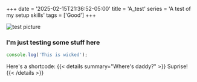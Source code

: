 +++
date = '2025-02-15T21:36:52-05:00'
title = 'A_test'
series = 'A test of my setup skills'
tags = ['Good']
+++

![test picture](/img/redeft.png)

### I'm just testing some stuff here

```js
console.log('This is wicked');
```

Here's a shortcode:
{{< details summary="Where's daddy?" >}}
Suprise!
{{< /details >}}
